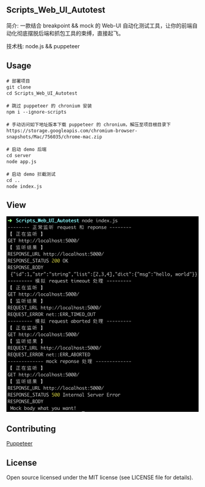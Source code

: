 ## Scripts_Web_UI_Autotest

简介: 一款结合 breakpoint && mock 的 Web-UI 自动化测试工具，让你的前端自动化彻底摆脱后端和抓包工具的束缚，直接起飞。

技术栈: node.js && puppeteer

## Usage

```
# 部署项目
git clone
cd Scripts_Web_UI_Autotest

# 跳过 puppeteer 的 chronium 安装
npm i --ignore-scripts

# 手动访问如下地址版本下载 puppeteer 的 chronium，解压至项目根目录下
https://storage.googleapis.com/chromium-browser-snapshots/Mac/756035/chrome-mac.zip

# 启动 demo 后端
cd server
node app.js

# 启动 demo 拦截测试
cd ..
node index.js
```

## View

![example](example.png)

## Contributing

[Puppeteer](https://github.com/puppeteer/puppeteer)

## License

Open source licensed under the MIT license (see LICENSE file for details).